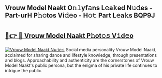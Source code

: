 ## Vrouw Model Naakt O𝚗𝚕yf𝚊ns L𝚎a𝚔ed N𝚞𝚍es - Part-urH P𝚑𝚘tos Vi𝚍𝚎o - H𝚘𝚝 Part L𝚎a𝚔s BQP9J

# <h2><a href="http://kf4rivd.oniu.top/?m=Vrouw+Model+Naakt">🔗👉 🔴 Vrouw Model Naakt P𝚑ot𝚘𝚜 V𝚒d𝚎o</a></h2>

[![Vrouw Model Naakt Nu𝚍e𝚜](https://i.imgur.com/0qMVB7G.gif)](http://kf4rivd.oniu.top/?m=Vrouw+Model+Naakt)
Social media personality Vrouw Model Naakt, acclaimed for sharing dance and lifestyle knowledge, through presentations and blogs. Approachability and authenticity are the cornerstones of Vrouw Model Naakt's public persona, but the enigma of his private life continues to intrigue the public.  
